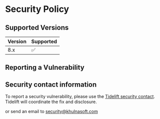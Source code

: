 # Security Policy

## Supported Versions

| Version | Supported          |
| ------- | ------------------ |
| 8.x     | :white_check_mark: |

## Reporting a Vulnerability

## Security contact information

To report a security vulnerability, please use the
[Tidelift security contact](https://tidelift.com/security).
Tidelift will coordinate the fix and disclosure.

or send an email to [security@khulnasoft.com](mailto:security@khulnasoft.com)
